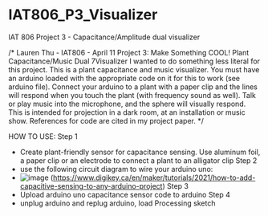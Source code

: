 # IAT806_P3_Visualizer
IAT 806 Project 3 - Capacitance/Amplitude dual visualizer

/* Lauren Thu - IAT806 - April 11
Project 3: Make Something COOL!
Plant Capacitance/Music Dual 7Visualizer
I wanted to do something less literal for this project. This is
a plant capacitance and music visualizer. You must have an arduino loaded with
the appropriate code on it for this to work (see arduino file). Connect your arduino to a plant 
with a paper clip and the lines will respond when you touch the plant (with frequency
sound as well). Talk or play music into the microphone, and the sphere will visually respond.
This is intended for projection in a dark room, at an installation or
music show.
References for code are cited in my project paper.
*/

HOW TO USE:
Step 1
- Create plant-friendly sensor for capacitance sensing. Use aluminum foil, a paper clip or an electrode to connect a plant to an alligator clip
Step 2
- use the following circuit diagram to wire your arduino uno:
- ![image](https://github.com/Goodiethuthu/IAT806_P3_Visualizer/assets/16639586/1fce3fd7-a132-4e5e-b1cf-4ca1d1617caf) (https://www.digikey.ca/en/maker/tutorials/2021/how-to-add-capacitive-sensing-to-any-arduino-project)
Step 3
- Upload arduino uno capacitance sensor code to arduino
Step 4
- unplug arduino and replug arduino, load Processing sketch

